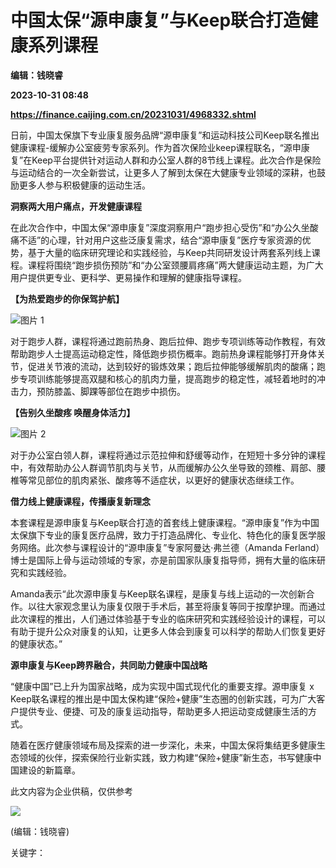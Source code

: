 # 中国太保“源申康复”与Keep联合打造健康系列课程
**编辑：钱晓睿**

**2023-10-31 08:48**

**https://finance.caijing.com.cn/20231031/4968332.shtml**

日前，中国太保旗下专业康复服务品牌“源申康复”和运动科技公司Keep联名推出健康课程-缓解办公室疲劳专家系列。作为首次保险业keep课程联名，“源申康复”在Keep平台提供针对运动人群和办公室人群的8节线上课程。此次合作是保险与运动结合的一次全新尝试，让更多人了解到太保在大健康专业领域的深耕，也鼓励更多人参与积极健康的运动生活。

**洞察两大用户痛点，开发健康课程**

在此次合作中，中国太保“源申康复”深度洞察用户“跑步担心受伤”和“办公久坐酸痛不适”的心理，针对用户这些泛康复需求，结合“源申康复”医疗专家资源的优势，基于大量的临床研究理论和实践经验，与Keep共同研发设计两套系列线上课程。课程将围绕“跑步损伤预防”和“办公室颈腰肩疼痛”两大健康运动主题，为广大用户提供更专业、更科学、更易操作和理解的健康指导课程。

**【为热爱跑步的你保驾护航】**

![图片 1](https://tx3.cdn.caijing.com.cn/2023/1031/1698740753682.png)

对于跑步人群，课程将通过跑前热身、跑后拉伸、跑步专项训练等动作教程，有效帮助跑步人士提高运动稳定性，降低跑步损伤概率。跑前热身课程能够打开身体关节，促进关节液的流动，达到较好的锻炼效果；跑后拉伸能够缓解肌肉的酸痛；跑步专项训练能够提高双腿和核心的肌肉力量，提高跑步的稳定性，减轻着地时的冲击力，预防膝盖、脚踝等部位在跑步中损伤。

**【告别久坐酸疼 唤醒身体活力】**

![图片 2](https://tx3.cdn.caijing.com.cn/2023/1031/1698740767160.png)

对于办公室白领人群，课程将通过示范拉伸和舒缓等动作，在短短十多分钟的课程中，有效帮助办公人群调节肌肉与关节，从而缓解办公久坐导致的颈椎、肩部、腰椎等常见部位的肌肉紧张、酸疼等不适症状，以更好的健康状态继续工作。

**借力线上健康课程，传播康复新理念**

本套课程是源申康复与Keep联合打造的首套线上健康课程。“源申康复”作为中国太保旗下专业的康复医疗品牌，致力于打造品牌化、专业化、特色化的康复医学服务网络。此次参与课程设计的“源申康复”专家阿曼达·弗兰德（Amanda Ferland）博士是国际上骨与运动领域的专家，亦是前国家队康复指导师，拥有大量的临床研究和实践经验。

Amanda表示“此次源申康复与Keep联名课程，是康复与线上运动的一次创新合作。以往大家观念里认为康复仅限于手术后，甚至将康复等同于按摩护理。而通过此次课程的推出，人们通过体验基于专业的临床研究和实践经验设计的课程，可以有助于提升公众对康复的认知，让更多人体会到康复可以科学的帮助人们恢复更好的健康状态。”

**源申康复与Keep跨界融合，共同助力健康中国战略**

“健康中国”已上升为国家战略，成为实现中国式现代化的重要支撑。源申康复 x Keep联名课程的推出是中国太保构建“保险+健康”生态圈的创新实践，可为广大客户提供专业、便捷、可及的康复运动指导，帮助更多人把运动变成健康生活的方式。

随着在医疗健康领域布局及探索的进一步深化，未来，中国太保将集结更多健康生态领域的伙伴，探索保险行业新实践，致力构建“保险+健康”新生态，书写健康中国建设的新篇章。

此文内容为企业供稿，仅供参考

![](https://tx1.cdn.caijing.com.cn/2014-03-27/114048455.jpg)

(编辑：钱晓睿)

关键字：